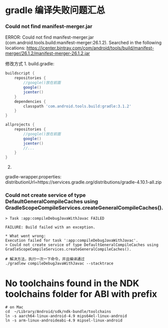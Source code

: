 # gradle 编译失败问题汇总


### Could not find manifest-merger.jar
ERROR: Could not find manifest-merger.jar (com.android.tools.build:manifest-merger:26.1.2).
Searched in the following locations:
    https://jcenter.bintray.com/com/android/tools/build/manifest-merger/26.1.2/manifest-merger-26.1.2.jar

修改方式
1. 
build.gradle:
~~~ gradle
buildscript {
    repositories {
		//google()放在前面
		google()
        jcenter()
    }
    dependencies {
        classpath 'com.android.tools.build:gradle:3.1.2'
    }
}

allprojects {
    repositories {
		//google()放在前面
        google()
        jcenter()
        //...
    }
}
~~~

2.
gradle-wrapper.properties:
distributionUrl=https\://services.gradle.org/distributions/gradle-4.10.1-all.zip


### Could not create service of type DefaultGeneralCompileCaches using GradleScopeCompileServices.createGeneralCompileCaches().

~~~ shell
> Task :app:compileDebugJavaWithJavac FAILED

FAILURE: Build failed with an exception.

* What went wrong:
Execution failed for task ':app:compileDebugJavaWithJavac'.
> Could not create service of type DefaultGeneralCompileCaches using GradleScopeCompileServices.createGeneralCompileCaches().

# 解决方法，执行一次一下命令，并且编译通过
./gradlew compileDebugJavaWithJavac --stacktrace
~~~

# No toolchains found in the NDK toolchains folder for ABI with prefix

~~~ shell
# on Mac
cd  ~/Library/Android/sdk/ndk-bundle/toolchains
ln -s aarch64-linux-android-4.9 mips64el-linux-android
ln -s arm-linux-androideabi-4.9 mipsel-linux-android
~~~